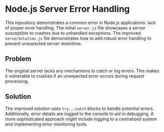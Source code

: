 # Node.js Server Error Handling

This repository demonstrates a common error in Node.js applications: lack of proper error handling. The initial `server.js` file showcases a server susceptible to crashes due to unhandled exceptions. The improved `serverSolution.js` file demonstrates how to add robust error handling to prevent unexpected server downtime. 

## Problem

The original server lacks any mechanisms to catch or log errors.  This makes it vulnerable to crashes if an unexpected error occurs during request processing.

## Solution

The improved solution uses `try...catch` blocks to handle potential errors.  Additionally, error details are logged to the console to aid in debugging.  A more sophisticated approach might include logging to a centralized system and implementing error monitoring tools. 